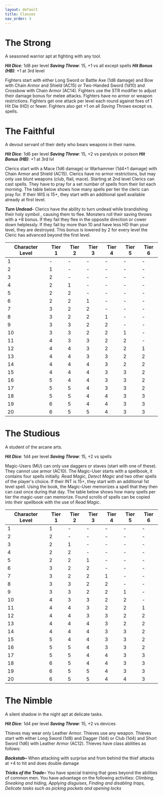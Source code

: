 ```yaml
---
layout: default
title: Classes
nav_order: 3
---
```

# The Strong
A seasoned warrior apt at fighting with any tool.

**_Hit Dice_**: 1d8 per level
**_Saving Throw_**: 15, +1 vs all except spells
**_Hit Bonus (HB)_**: +1 at 3rd level

Fighters start with either Long Sword or Battle Axe (1d8 damage) and Bow with Chain Armor and Shield (AC15) or Two-Handed Sword (1d10) and Crossbow with Chain Armor (AC14).
Fighters use the STR modifier to adjust their damage bonus for melee attacks. Fighters have no armor or weapon restrictions. Fighters get one attack per level each round against foes of 1 Hit Die (HD) or fewer. Fighters also get +1 on all _Saving Throws_ except vs. spells.
# The Faithful
A devout servant of their deity who bears weapons in their name.

**_Hit Dice_**: 1d6 per level
**_Saving Throw_**: 15, +2 vs paralysis or poison
**_Hit Bonus (HB)_**: +1 at 3rd lvl

Clerics start with a Mace (1d6 damage) or Warhammer (1d4+1 damage) with Chain Armor and Shield (AC15).
Clerics have no armor restrictions, but may only use blunt weapons (club, flail, mace).
Starting at 2nd level Clerics can cast spells. They have to pray for a set number of spells from their list each morning. The table below shows how many spells per tier the cleric can pray for. If their WIS is 15+, they start with an additional spell available already at first level.

**_Turn Undead-_** Clerics have the ability to turn undead while brandishing their holy symbol  , causing them to flee. Monsters roll their saving throws with a +8 bonus. If they fail they flee in the opposite direction or cower down helplessly. If they fail by more than 10 and have less HD than your level, they are destroyed. This bonus is lowered by 2 for every level the Cleric has advanced beyond the first level.

| **Character Level** | **Tier 1** | **Tier 2** | **Tier 3** | **Tier 4** | **Tier 5** | **Tier 6** |
| ------------------- | ---------- | ---------- | ---------- | ---------- | ---------- | ---------- |
| 1                   | -          | -          | -          | -          | -          | -          |
| 2                   | 1          | -          | -          | -          | -          | -          |
| 3                   | 2          | -          | -          | -          | -          | -          |
| 4                   | 2          | 1          | -          | -          | -          | -          |
| 5                   | 2          | 2          | -          | -          | -          | -          |
| 6                   | 2          | 2          | 1          | -          | -          | -          |
| 7                   | 3          | 2          | 2          | -          | -          | -          |
| 8                   | 3          | 2          | 2          | 1          | -          | -          |
| 9                   | 3          | 3          | 2          | 2          | -          | -          |
| 10                  | 3          | 3          | 2          | 2          | 1          | -          |
| 11                  | 4          | 3          | 3          | 2          | 2          | -          |
| 12                  | 4          | 4          | 3          | 2          | 2          | 1          |
| 13                  | 4          | 4          | 3          | 3          | 2          | 2          |
| 14                  | 4          | 4          | 4          | 3          | 2          | 2          |
| 15                  | 4          | 4          | 4          | 3          | 3          | 2          |
| 16                  | 5          | 4          | 4          | 3          | 3          | 2          |
| 17                  | 5          | 5          | 4          | 3          | 3          | 2          |
| 18                  | 5          | 5          | 4          | 4          | 3          | 3          |
| 19                  | 6          | 5          | 4          | 4          | 3          | 3          |
| 20                  | 6          | 5          | 5          | 4          | 3          | 3          |

# The Studious
A student of the arcane arts.

**_Hit Dice_**: 1d4 per level
**_Saving Throw_**: 15, +2 vs spells

Magic-Users (MU) can only use daggers or staves (start with one of these). They cannot use armor (AC10). The Magic-User starts with a spellbook, it contains four spells initially. _Read Magic_, _Detect Magic_ and two other spells of the player's choice. If their INT is 15+, they start with an additional 1st level spell. Using the book, the Magic-User memorizes a spell that they then can cast once during that day. The table below shows how many spells per tier the magic-user can memorize. Found scrolls of spells can be copied into their spellbook with the use of _Read Magic_. 

| **Character Level** | **Tier 1** | **Tier 2** | **Tier 3** | **Tier 4** | **Tier 5** | **Tier 6** |
| ------------------- | ---------- | ---------- | ---------- | ---------- | ---------- | ---------- |
| 1                   | 1          | -          | -          | -          | -          | -          |
| 2                   | 2          | -          | -          | -          | -          | -          |
| 3                   | 2          | 1          | -          | -          | -          | -          |
| 4                   | 2          | 2          | -          | -          | -          | -          |
| 5                   | 2          | 2          | 1          | -          | -          | -          |
| 6                   | 3          | 2          | 2          | -          | -          | -          |
| 7                   | 3          | 2          | 2          | 1          | -          | -          |
| 8                   | 3          | 3          | 2          | 2          | -          | -          |
| 9                   | 3          | 3          | 2          | 2          | 1          | -          |
| 10                  | 4          | 3          | 3          | 2          | 2          | -          |
| 11                  | 4          | 4          | 3          | 2          | 2          | 1          |
| 12                  | 4          | 4          | 3          | 3          | 2          | 2          |
| 13                  | 4          | 4          | 4          | 3          | 2          | 2          |
| 14                  | 4          | 4          | 4          | 3          | 3          | 2          |
| 15                  | 5          | 4          | 4          | 3          | 3          | 2          |
| 16                  | 5          | 5          | 4          | 3          | 3          | 2          |
| 17                  | 5          | 5          | 4          | 4          | 3          | 3          |
| 18                  | 6          | 5          | 4          | 4          | 3          | 3          |
| 19                  | 6          | 5          | 5          | 4          | 3          | 3          |
| 20                  | 6          | 5          | 5          | 4          | 4          | 3          |

# The  Nimble
A silent shadow in the night apt at delicate tasks.

**_Hit Dice_**: 1d4 per level
**_Saving Throw_**_:_ 15, +2 vs devices

Thieves may wear only Leather Armor. Thieves use any weapon.
Thieves start with either Long Sword (1d8) and Dagger (1d4) or Club (1d4) and Short Sword (1d6) with Leather Armor (AC12).
Thieves have class abilities as follows:

**_Backstab–_** When attacking with surprise and from behind the thief attacks at +4 to hit and does double damage

**_Tricks of the Trade–_** You have special training that goes beyond the abilities of common men. You have advantage on the following activities: 
_Climbing, Sneaking and hiding, Applying disguises, Finding and disabling traps, Delicate tasks such as picking pockets and opening locks_
